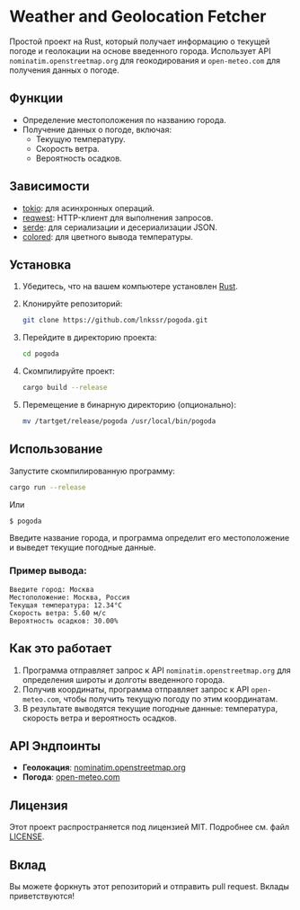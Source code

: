 # Weather and Geolocation Fetcher

Простой проект на Rust, который получает информацию о текущей погоде и геолокации на основе введенного города. Использует API `nominatim.openstreetmap.org` для геокодирования и `open-meteo.com` для получения данных о погоде.

## Функции

- Определение местоположения по названию города.
- Получение данных о погоде, включая:
  - Текущую температуру.
  - Скорость ветра.
  - Вероятность осадков.

## Зависимости

- [tokio](https://crates.io/crates/tokio): для асинхронных операций.
- [reqwest](https://crates.io/crates/reqwest): HTTP-клиент для выполнения запросов.
- [serde](https://crates.io/crates/serde): для сериализации и десериализации JSON.
- [colored](https://crates.io/crates/colored): для цветного вывода температуры.

## Установка

1. Убедитесь, что на вашем компьютере установлен [Rust](https://www.rust-lang.org/).

2. Клонируйте репозиторий:

   ```bash
   git clone https://github.com/lnkssr/pogoda.git
   ```

3. Перейдите в директорию проекта:

   ```bash
   cd pogoda
   ```

4. Скомпилируйте проект:

   ```bash
   cargo build --release
   ```
5. Перемещение в бинарную директорию (опционально):

   ```bash 
   mv /tartget/release/pogoda /usr/local/bin/pogoda
   ```
## Использование

Запустите скомпилированную программу:

```bash
cargo run --release
```
Или
```bash
$ pogoda
```
Введите название города, и программа определит его местоположение и выведет текущие погодные данные.

### Пример вывода:

```
Введите город: Москва
Местоположение: Москва, Россия
Текущая температура: 12.34°C
Скорость ветра: 5.60 м/с
Вероятность осадков: 30.00%
```

## Как это работает

1. Программа отправляет запрос к API `nominatim.openstreetmap.org` для определения широты и долготы введенного города.
2. Получив координаты, программа отправляет запрос к API `open-meteo.com`, чтобы получить текущую погоду по этим координатам.
3. В результате выводятся текущие погодные данные: температура, скорость ветра и вероятность осадков.

## API Эндпоинты

- **Геолокация**: [nominatim.openstreetmap.org](https://nominatim.openstreetmap.org/)
- **Погода**: [open-meteo.com](https://open-meteo.com/)

## Лицензия

Этот проект распространяется под лицензией MIT. Подробнее см. файл [LICENSE](LICENSE).

## Вклад

Вы можете форкнуть этот репозиторий и отправить pull request. Вклады приветствуются!
